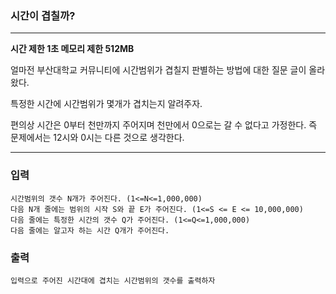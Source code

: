 ### 시간이 겹칠까?
---
**시간 제한 1초 메모리 제한 512MB**  

얼마전 부산대학교 커뮤니티에 시간범위가 겹칠지 판별하는 방법에 대한 질문 글이 올라왔다.

특정한 시간에 시간범위가 몇개가 겹치는지 알려주자.

편의상 시간은 0부터 천만까지 주어지며 천만에서 0으로는 갈 수 없다고 가정한다. 즉 문제에서는 12시와 0시는 다른 것으로 생각한다.


---

### 입력
```
시간범위의 갯수 N개가 주어진다. (1<=N<=1,000,000)
다음 N개 줄에는 범위의 시작 S와 끝 E가 주어진다. (1<=S <= E <= 10,000,000)
다음 줄에는 특정한 시간의 갯수 Q가 주어진다. (1<=Q<=1,000,000)
다음 줄에는 알고자 하는 시간 Q개가 주어진다.

```
### 출력
```
입력으로 주어진 시간대에 겹치는 시간범위의 갯수를 출력하자
```
